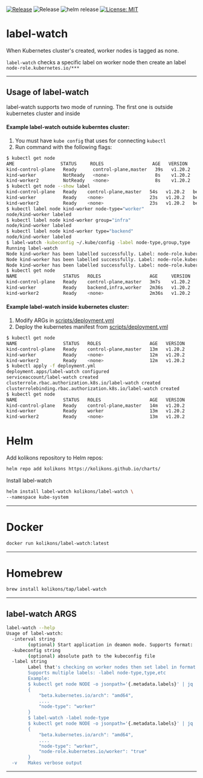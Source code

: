 [![Release](https://img.shields.io/github/v/release/kolikons/label-watch.svg)](https://github.com/kolikons/label-watch/releases/latest)
![Release](https://github.com/kolikons/label-watch/actions/workflows/release.yaml/badge.svg)
![helm release](https://github.com/kolikons/label-watch/actions/workflows/helm-release.yaml/badge.svg)
[![License: MIT](https://img.shields.io/badge/License-MIT-yellow.svg)](https://opensource.org/licenses/MIT)

# label-watch

When Kubernetes cluster's created, worker nodes is tagged as none.

`label-watch` checks a specific label on worker node then create an label `node-role.kubernetes.io/***`

---

## Usage of label-watch
label-watch supports two mode of running. The first one is outside kubernetes cluster and inside

#### Example label-watch outside kuberntes cluster:
1. You must have `kube config` that uses for connecting `kubectl`
2. Run command with the following flags:
```sh
$ kubectl get node
AME                 STATUS     ROLES                  AGE   VERSION
kind-control-plane   Ready      control-plane,master   39s   v1.20.2
kind-worker          NotReady   <none>                 8s    v1.20.2
kind-worker2         NotReady   <none>                 8s    v1.20.2
$ kubectl get node --show label
kind-control-plane   Ready    control-plane,master   54s   v1.20.2   beta.kubernetes.io/arch=amd64,beta.kubernetes.io/os=linux,kubernetes.io/arch=amd64,kubernetes.io/hostname=kind-control-plane,kubernetes.io/os=linux,node-role.kubernetes.io/control-plane=,node-role.kubernetes.io/master=
kind-worker          Ready    <none>                 23s   v1.20.2   beta.kubernetes.io/arch=amd64,beta.kubernetes.io/os=linux,kubernetes.io/arch=amd64,kubernetes.io/hostname=kind-worker,kubernetes.io/os=linux
kind-worker2         Ready    <none>                 23s   v1.20.2   beta.kubernetes.io/arch=amd64,beta.kubernetes.io/os=linux,kubernetes.io/arch=amd64,kubernetes.io/hostname=kind-worker2,kubernetes.io/os=linux
$ kubectl label node kind-worker node-type="worker"
node/kind-worker labeled
$ kubectl label node kind-worker group="infra"
node/kind-worker labeled
$ kubectl label node kind-worker type="backend"
node/kind-worker labeled
$ label-watch -kubeconfig ~/.kube/config -label node-type,group,type
Running label-watch
Node kind-worker has been labelled successfully. Label: node-role.kubernetes.io/worker=true
Node kind-worker has been labelled successfully. Label: node-role.kubernetes.io/infra=true
Node kind-worker has been labelled successfully. Label: node-role.kubernetes.io/backend=true
$ kubectl get node
NAME                 STATUS   ROLES                  AGE     VERSION
kind-control-plane   Ready    control-plane,master   3m7s    v1.20.2
kind-worker          Ready    backend,infra,worker   2m36s   v1.20.2
kind-worker2         Ready    <none>                 2m36s   v1.20.2
```

#### Example label-watch inside kubernetes cluster:
1. Modify ARGs in [scripts/deployment.yml](scripts/deployment.yml#22)
2. Deploy the kubernetes manifest from [scripts/deployment.yml](scripts/deployment.yml)
```sh
$ kubectl get node
NAME                 STATUS   ROLES                  AGE   VERSION
kind-control-plane   Ready    control-plane,master   13m   v1.20.2
kind-worker          Ready    <none>                 12m   v1.20.2
kind-worker2         Ready    <none>                 12m   v1.20.2
$ kubectl apply -f deployment.yml
deployment.apps/label-watch configured
serviceaccount/label-watch created
clusterrole.rbac.authorization.k8s.io/label-watch created
clusterrolebinding.rbac.authorization.k8s.io/label-watch created
$ kubectl get node
NAME                 STATUS   ROLES                  AGE   VERSION
kind-control-plane   Ready    control-plane,master   14m   v1.20.2
kind-worker          Ready    worker                 13m   v1.20.2
kind-worker2         Ready    <none>                 13m   v1.20.2
```

# Helm
Add kolikons repository to Helm repos:
```bash
helm repo add kolikons https://kolikons.github.io/charts/
```

Install label-watch
```bash
helm install label-watch kolikons/label-watch \
--namespace kube-system
```

---

# Docker

```sh
docker run kolikons/label-watch:latest
```
---

# Homebrew

```sh
brew install kolikons/tap/label-watch
```
---

## label-watch ARGS
```sh
label-watch --help
Usage of label-watch:
  -interval string
    	(optional) Start application in deamon mode. Supports format: 's', 'm', 'h'.
  -kubeconfig string
    	(optional) absolute path to the kubeconfig file
  -label string
    	Label that's checking on worker nodes then set label in format node-role.kubernetes.io/VALUE_FROM_LABEL=true.
    	Supports multiple labels: -label node-type,type,etc
    	Example:
    	$ kubectl get node NODE -o jsonpath='{.metadata.labels}' | jq
    	{
    		"beta.kubernetes.io/arch": "amd64",
    		....
    		"node-type": "worker"
    	}
    	$ label-watch -label node-type
    	$ kubectl get node NODE -o jsonpath='{.metadata.labels}' | jq
    	{
    		"beta.kubernetes.io/arch": "amd64",
    		....
    		"node-type": "worker",
    		"node-role.kubernetes.io/worker": "true"
    	}
  -v	Makes verbose output
```

---
